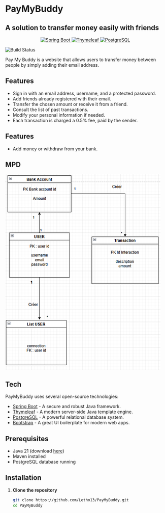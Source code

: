 # PayMyBuddy
## A solution to transfer money easily with friends

<p align="center">
  <a href="https://spring.io/projects/spring-boot">
    <img src="https://seeklogo.com/images/S/spring-boot-logo-9D6125D4E7-seeklogo.com.png" alt="Spring Boot" width="100"/>
  </a>
  <a href="https://www.thymeleaf.org/">
    <img src="https://www.thymeleaf.org/images/thymeleaf.png" alt="Thymeleaf" width="100"/>
  </a>
  <a href="https://www.postgresql.org/">
    <img src="https://upload.wikimedia.org/wikipedia/commons/2/29/Postgresql_elephant.svg" alt="PostgreSQL" width="100"/>
  </a>
</p>

![Build Status](https://github.com/Letho13/PayMyBuddy/actions/workflows/ci.yml/badge.svg)


Pay My Buddy is a website that allows users to transfer money between people by simply adding their email address.

## Features

- Sign in with an email address, username, and a protected password.
- Add friends already registered with their email.
- Transfer the chosen amount or receive it from a friend.
- Consult the list of past transactions.
- Modify your personal information if needed.
- Each transaction is charged a 0.5% fee, paid by the sender.

## Features

- Add money or withdraw from your bank.


## MPD

![MPD Diagram](mpd-diagram.png)

## Tech

PayMyBuddy uses several open-source technologies:

- [Spring Boot](https://spring.io/) - A secure and robust Java framework.
- [Thymeleaf](https://www.thymeleaf.org/) - A modern server-side Java template engine.
- [PostgreSQL](https://www.postgresql.org/) - A powerful relational database system.
- [Bootstrap](https://getbootstrap.com/) - A great UI boilerplate for modern web apps.

## Prerequisites

- Java 21 (download [here](https://openjdk.org/projects/jdk/21/))
- Maven installed
- PostgreSQL database running

## Installation

1. **Clone the repository**
   ```sh
   git clone https://github.com/Letho13/PayMyBuddy.git
   cd PayMyBuddy
